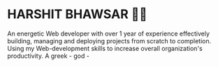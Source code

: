 # HARSHIT BHAWSAR 🧜‍♂️
An energetic Web developer with over 1 year of experience effectively building, managing and deploying projects from scratch to completion. Using my Web-development skills to increase overall organization's productivity.
A greek - god - 

<!--
**harshitScriptFyntune/harshitScriptFyntune** is a ✨ _special_ ✨ repository because its `README.md` (this file) appears on your GitHub profile.

Here are some ideas to get you started:

- 🔭 I’m currently working on ...
- 🌱 I’m currently learning ...
- 👯 I’m looking to collaborate on ...
- 🤔 I’m looking for help with ...
- 💬 Ask me about ...
- 📫 How to reach me: ...
- 😄 Pronouns: ...
- ⚡ Fun fact: ...
-->
